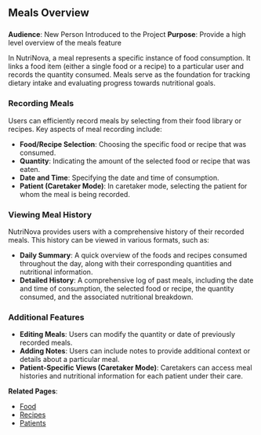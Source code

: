 ## **Meals Overview**
### 
**Audience**: New Person Introduced to the Project
**Purpose**: Provide a high level overview of the meals feature

In NutriNova, a meal represents a specific instance of food consumption. It links a food item (either a single food or a recipe) to a particular user and records the quantity consumed. Meals serve as the foundation for tracking dietary intake and evaluating progress towards nutritional goals.


### **Recording Meals**

Users can efficiently record meals by selecting from their food library or recipes. Key aspects of meal recording include:



* **Food/Recipe Selection**: Choosing the specific food or recipe that was consumed.
* **Quantity**: Indicating the amount of the selected food or recipe that was eaten.
* **Date and Time**: Specifying the date and time of consumption.
* **Patient (Caretaker Mode)**: In caretaker mode, selecting the patient for whom the meal is being recorded.


### **Viewing Meal History**

NutriNova provides users with a comprehensive history of their recorded meals. This history can be viewed in various formats, such as:



* **Daily Summary**: A quick overview of the foods and recipes consumed throughout the day, along with their corresponding quantities and nutritional information.
* **Detailed History**: A comprehensive log of past meals, including the date and time of consumption, the selected food or recipe, the quantity consumed, and the associated nutritional breakdown.


### **Additional Features**



* **Editing Meals**: Users can modify the quantity or date of previously recorded meals.
* **Adding Notes**: Users can include notes to provide additional context or details about a particular meal.
* **Patient-Specific Views (Caretaker Mode)**: Caretakers can access meal histories and nutritional information for each patient under their care.

**Related Pages**:



* [Food](https://nutrinova.duckdns.org:1234/food/view)
* [Recipes](https://nutrinova.duckdns.org:1234/recipes/view)
* [Patients](https://nutrinova.duckdns.org:1234/patients)